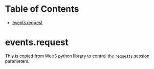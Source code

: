 # Table of Contents

* [events.request](#events.request)

<a name="events.request"></a>
# events.request

This is copied from Web3 python library to control the `requests`
session parameters.

